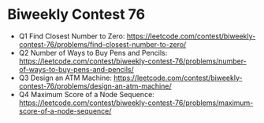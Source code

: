 # Biweekly Contest 76

 - Q1 Find Closest Number to Zero: https://leetcode.com/contest/biweekly-contest-76/problems/find-closest-number-to-zero/
 - Q2 Number of Ways to Buy Pens and Pencils: https://leetcode.com/contest/biweekly-contest-76/problems/number-of-ways-to-buy-pens-and-pencils/
 - Q3 Design an ATM Machine: https://leetcode.com/contest/biweekly-contest-76/problems/design-an-atm-machine/
 - Q4 Maximum Score of a Node Sequence: https://leetcode.com/contest/biweekly-contest-76/problems/maximum-score-of-a-node-sequence/
